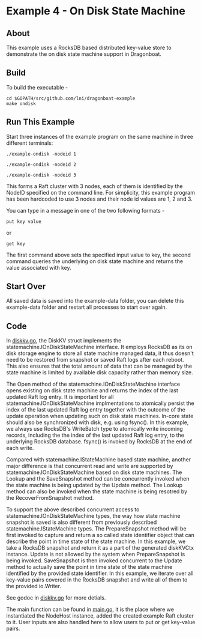 # Example 4 - On Disk State Machine #

## About ##
This example uses a RocksDB based distributed key-value store to demonstrate the on disk state machine support in Dragonboat.

## Build ##
To build the executable -
```
cd $GOPATH/src/github.com/lni/dragonboat-example
make ondisk
```

## Run This Example ##
Start three instances of the example program on the same machine in three different terminals:

```
./example-ondisk -nodeid 1
```
```
./example-ondisk -nodeid 2
```
```
./example-ondisk -nodeid 3
```
This forms a Raft cluster with 3 nodes, each of them is identified by the NodeID specified on the command line. For simplicity, this example program has been hardcoded to use 3 nodes and their node id values are 1, 2 and 3.

You can type in a message in one of the two following formats - 
```
put key value
```
or 
```
get key
```

The first command above sets the specified input value to key, the second command queries the underlying on disk state machine and returns the value associated with key. 

## Start Over ##
All saved data is saved into the example-data folder, you can delete this example-data folder and restart all processes to start over again.

## Code ##
In [diskkv.go](diskkv.go), the DiskKV struct implements the statemachine.IOnDiskStateMachine interface. It employs RocksDB as its on disk storage engine to store all state machine managed data, it thus doesn't need to be restored from snapshot or saved Raft logs after each reboot. This also ensures that the total amount of data that can be managed by the state machine is limited by available disk capacity rather than memory size. 

The Open method of the statemachine.IOnDiskStateMachine interface opens existing on disk state machine and returns the index of the last updated Raft log entry. It is important for all statemachine.IOnDiskStateMachine implmentations to atomically persist the index of the last updated Raft log entry together with the outcome of the update operation when updating such on disk state machines. In-core state should also be synchronized with disk, e.g. using fsync(). In this example, we always use RocksDB's WriteBatch type to atomically write incoming records, including the the index of the last updated Raft log entry, to the underlying RocksDB database. fsync() is invoked by RocksDB at the end of each write.

Compared with statemachine.IStateMachine based state machine, another major difference is that concurrent read and write are supported by statemachine.IOnDiskStateMachine based on disk state machines. The Lookup and the SaveSnapshot method can be concurrently invoked when the state machine is being updated by the Update method. The Lookup method can also be invoked when the state machine is being resotred by the RecoverFromSnapshot method. 

To support the above described concurrent access to statemachine.IOnDiskStateMachine types, the way how state machine snapshot is saved is also different from previously described statemachine.IStateMachine types. The PrepareSnapshot method will be first invoked to capture and return a so called state identifier object that can describe the point in time state of the state machine. In this example, we take a RocksDB snapshot and return it as a part of the generated diskKVCtx instance. Update is not allowed by the system when PrepareSnapshot is being invoked. SaveSnapshot is then invoked concurrent to the Update method to actually save the point in time state of the state machine identified by the provided state identifier. In this example, we iterate over all key-value pairs covered in the RocksDB snapshot and write all of them to the provided io.Writer.

See godoc in [diskkv.go](diskkv.go) for more detials.

The main function can be found in [main.go](main.go), it is the place where we instantiated the NodeHost instance, added the created example Raft cluster to it. User inputs are also handled here to allow users to put or get key-value pairs.
